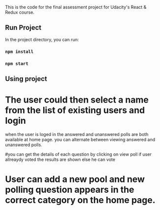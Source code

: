 This is the code for the final assessment project for Udacity's React & Redux course.
## Run Project

In the project directory, you can run:

### `npm install`

### `npm start`

## Using project 
# The user could then select a name from the list of existing users and login
when the user is loged in the answered and unanswered polls are both available at home page.
you can alternate between viewing answered and unanswered polls.

#you can get the details of each question by clicking on view poll
 if user allreaydy voted the results are shown else he can vote
 # User can add a new pool and new polling question appears in the correct category on the home page.
 